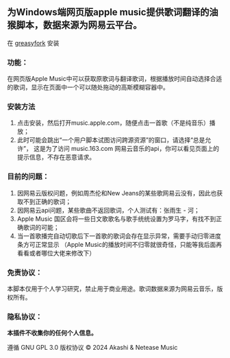 ## 为Windows端网页版apple music提供歌词翻译的油猴脚本，数据来源为网易云平台。
在 [greasyfork](https://greasyfork.org/zh-CN/scripts/493948-apple-music-%E6%AD%8C%E8%AF%8D%E5%A2%9E%E5%BC%BA) 安装

### 功能：
在网页版Apple Music中可以获取原歌词与翻译歌词，根据播放时间自动选择合适的歌词，显示在页面中一个可以随处拖动的高斯模糊容器中。

### 安装方法
1. 点击安装，然后打开music.apple.com，随便点击一首歌（不是纯音乐）播放；
2. 此时可能会跳出“一个用户脚本试图访问跨源资源”的窗口，请选择“总是允许”，
这是为了访问 music.163.com 网易云音乐的api，你可以看见页面上的提示信息，不存在恶意请求。

### 目前的问题：
1. 因网易云版权问题，例如周杰伦和New Jeans的某些歌网易云没有，因此也获取不到正确的歌词；
2. 因网易云api问题，某些歌曲不返回歌词，个人测试有：张雨生 - 河；
3. Apple Music 国区会将一些日文歌歌名与歌手统统设置为罗马字，有找不到正确歌词的可能；
4. 当一首歌播完自动切歌后下一首歌的歌词会存在显示异常，需要手动归零进度条方可正常显示
（Apple Music的播放时间不归零就很奇怪，只能等我后面再看看或者哪位大佬来修改下）

### 免责协议：
本脚本仅用于个人学习研究，禁止用于商业用途。歌词数据来源为网易云音乐，版权所有。

### 隐私协议：
**本插件不收集你的任何个人信息。**

遵循 GNU GPL 3.0 版权协议
&copy; 2024 Akashi & Netease Music
